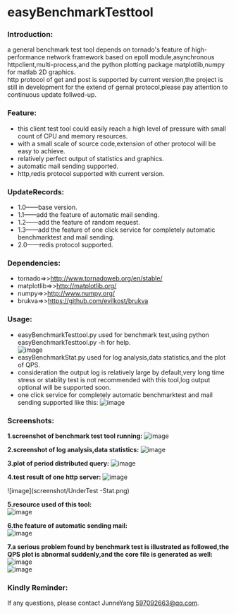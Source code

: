easyBenchmarkTesttool
=====================

### Introduction:
a general benchmark test tool depends on tornado's feature of high-performance network framework based on epoll module,asynchronous httpclient,multi-process,and the python plotting package matplotlib,numpy for matlab 2D graphics.    
http protocol of get and post is supported by current version,the project is still in development for the extend of gernal protocol,please pay attention to continuous update follwed-up.

### Feature:
* this client test tool could easily reach a high level of pressure with small count of CPU and memory resources.
* with a small scale of source code,extension of other protocol will be easy to achieve.
* relatively perfect output of statistics and graphics.
* automatic mail sending supported.
* http,redis protocol supported with current version.

### UpdateRecords:
* 1.0——base version.
* 1.1——add the feature of automatic mail sending.
* 1.2——add the feature of random request.
* 1.3——add the feature of one click service for completely automatic benchmarktest and mail sending.
* 2.0——redis protocol supported.
    
### Dependencies:
* tornado=>>http://www.tornadoweb.org/en/stable/
* matplotlib=>>http://matplotlib.org/
* numpy=>>http://www.numpy.org/
* brukva=>>https://github.com/evilkost/brukva

### Usage:
* easyBenchmarkTesttool.py used for benchmark test,using python easyBenchmarkTesttool.py -h for help.    
![image](screenshot/helpinfo.png)     
* easyBenchmarkStat.py used for log analysis,data statistics,and the plot of QPS.   
* consideration the output log is relatively large by default,very long time stress or stablity test is not recommended with this tool,log output optional will be supported soon.
* one click service for completely automatic benchmarktest and mail sending supported like this:
![image](screenshot/automatic_testrunner.png)

### Screenshots:    
**1.screenshot of benchmark test tool running:**
![image](screenshot/Benchmark_Start.png)    

**2.screenshot of log analysis,data statistics:**
![image](screenshot/loganalysis.png)     

**3.plot of period distributed query:**
![image](screenshot/query_period_distribution_plot.png)  

**4.test result of one http server:** 
![image](screenshot/UnderTest-PressureToLimit.png)    

![image](screenshot/UnderTest -Stat.png)

**5.resource used of this tool:**  
![image](screenshot/Benchmark-Testtool-CPU-Memory-Resource.png)

**6.the feature of automatic sending mail:**  
![image](screenshot/mail_sending_feature.png)

**7.a serious problem found by benchmark test is illustrated as followed,the QPS plot is abnormal suddenly,and the core file is generated as well:**  
![image](screenshot/QPS_plot_abnormal.png)    
![image](screenshot/core_file.png)  


### Kindly Reminder:
If any questions, please contact JunneYang 597092663@qq.com.


